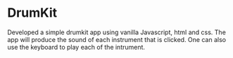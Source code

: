 # DrumKit
Developed a simple drumkit app using vanilla Javascript, html and css. 
The app will produce the sound of each instrument that is clicked.
One can also use the keyboard to play each of the intrument.
